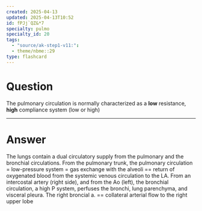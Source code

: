 ```yaml
---
created: 2025-04-13
updated: 2025-04-13T10:52
id: fPJj`QZ&*7
specialty: pulmo
specialty_id: 20
tags:
  - "source/ak-step1-v11:": 
  - theme/nbme::29
type: flashcard
---
```


# Question
The pulmonary circulation is normally characterized as a **low** resistance, **high** compliance system (low or high)

---

# Answer
The lungs contain a dual circulatory supply from the pulmonary and the bronchial circulations.   From the pulmonary trunk, the pulmonary circulation = low-pressure system = gas exchange with the alveoli == return of oxygenated blood from the systemic venous circulation to the LA.  From an intercostal artery (right side), and from the Ao (left), the bronchial circulation, a high P system, perfuses the bronchi, lung parenchyma, and visceral pleura.  The right broncial a. == collateral arterial flow to the right upper lobe